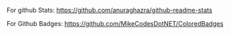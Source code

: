For github Stats: https://github.com/anuraghazra/github-readme-stats


For Github Badges: https://github.com/MikeCodesDotNET/ColoredBadges
